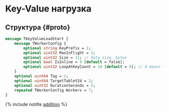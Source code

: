 # Key-Value нагрузка

## Структура {#proto}

```proto
message TKeyValueLoadStart {
    message TWorkerConfig {
        optional string KeyPrefix = 1;
        optional uint32 MaxInFlight = 2;
        optional uint32 Size = 11; // data size, bytes
        optional bool IsInline = 9 [default = false];
        optional uint32 LoopAtKeyCount = 10 [default = 0]; // 0 means "do not loop"
    }
    optional uint64 Tag = 1;
    optional uint64 TargetTabletId = 2;
    optional uint32 DurationSeconds = 5;
    repeated TWorkerConfig Workers = 7;
}
```

{% include notitle [addition](../_includes/addition.md) %}
